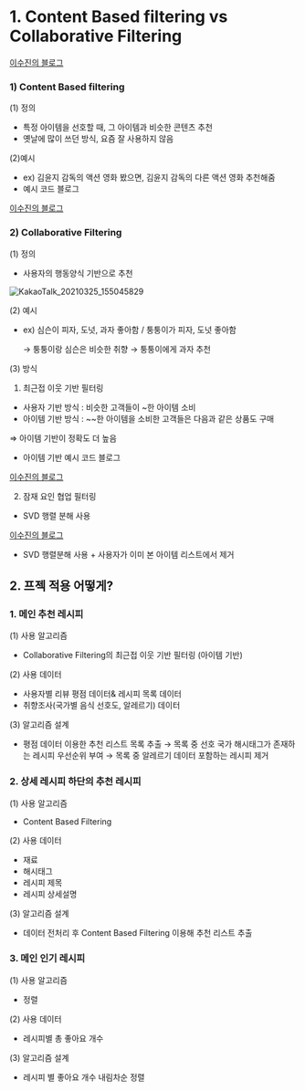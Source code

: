 
# 1. Content Based filtering vs Collaborative Filtering

[이수진의 블로그](https://lsjsj92.tistory.com/563)

### 1) Content Based filtering

(1) 정의

- 특정 아이템을 선호할 때, 그 아이템과 비슷한 콘텐츠 추천
- 옛날에 많이 쓰던 방식, 요즘 잘 사용하지 않음

(2)예시

- ex) 김윤지 감독의 액션 영화 봤으면, 김윤지 감독의 다른 액션 영화 추천해줌
- 예시 코드 블로그

[이수진의 블로그](https://lsjsj92.tistory.com/565?category=853217)

### 2) Collaborative Filtering
(1) 정의

- 사용자의 행동양식 기반으로 추천

![KakaoTalk_20210325_155045829](/uploads/836d4e02d5562282f6e50b2d584fbdf6/KakaoTalk_20210325_155045829.png)

(2) 예시

- ex) 심슨이 피자, 도넛, 과자 좋아함 / 퉁퉁이가 피자, 도넛 좋아함

    → 퉁퉁이랑 심슨은 비슷한 취향 → 퉁퉁이에게 과자 추천

(3) 방식

1) 최근접 이웃 기반 필터링

- 사용자 기반 방식 : 비슷한 고객들이 ~한 아이템 소비
- 아이템 기반 방식 : ~~한 아이템을 소비한 고객들은 다음과 같은 상품도 구매

⇒ 아이템 기반이 정확도 더 높음

- 아이템 기반 예시 코드 블로그

[이수진의 블로그](https://lsjsj92.tistory.com/568)

2) 잠재 요인 협업 필터링

- SVD 행렬 분해 사용

[이수진의 블로그](https://lsjsj92.tistory.com/569?category=853217)

- SVD 행렬분해 사용 + 사용자가 이미 본 아이템 리스트에서 제거

[](https://lsjsj92.tistory.com/570?category=853217)

## 2. 프젝 적용 어떻게?

### 1. 메인 추천 레시피

(1) 사용 알고리즘

- Collaborative Filtering의 최근접 이웃 기반 필터링 (아이템 기반)

(2) 사용 데이터 

- 사용자별 리뷰 평점 데이터& 레시피 목록 데이터
- 취향조사(국가별 음식 선호도, 알레르기) 데이터

(3) 알고리즘 설계

- 평점 데이터 이용한 추천 리스트 목록 추출 → 목록 중 선호 국가 해시태그가 존재하는 레시피 우선순위 부여 →  목록 중 알레르기 데이터 포함하는 레시피 제거

### 2. 상세 레시피 하단의 추천 레시피

(1) 사용 알고리즘

- Content Based Filtering

(2) 사용 데이터

- 재료
- 해시태그
- 레시피 제목
- 레시피 상세설명

(3) 알고리즘 설계

- 데이터 전처리 후 Content Based Filtering 이용해 추천 리스트 추출

### 3. 메인 인기 레시피

(1) 사용 알고리즘

- 정렬

(2) 사용 데이터

- 레시피별 총 좋아요 개수

(3) 알고리즘 설계

- 레시피 별 좋아요 개수 내림차순 정렬
